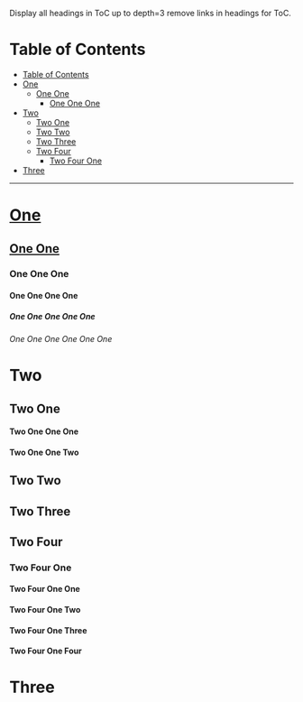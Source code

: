 Display all headings in ToC up to depth=3 remove links in headings for ToC.

# Table of Contents

<!-- !toc -->

* [Table of Contents](#table-of-contents)
* [One](#-one-one-)
  * [One One](#-one-one-https-example-com-)
    * [One One One](#one-one-one)
* [Two](#two)
  * [Two One](#two-one)
  * [Two Two](#two-two)
  * [Two Three](#two-three)
  * [Two Four](#two-four)
    * [Two Four One](#two-four-one)
* [Three](#three)

<!-- toc! -->

----

# [One][One]

## [One One](https://example.com)

### One One One

#### One One One One

##### One One One One One

###### One One One One One One

# Two

## Two One

#### Two One One One

#### Two One One Two

## Two Two

## Two Three

## Two Four

### Two Four One

#### Two Four One One

#### Two Four One Two

#### Two Four One Three

#### Two Four One Four

# Three

[One]: http://example.com
